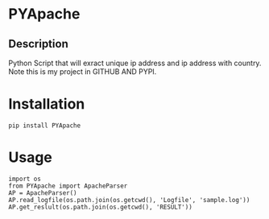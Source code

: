 PYApache
========

Description
-----------
Python Script that will exract unique ip address and ip address with country.
Note this is my project in GITHUB AND PYPI.

Installation
============

    pip install PYApache

Usage
==========
    import os
    from PYApache import ApacheParser
    AP = ApacheParser()
    AP.read_logfile(os.path.join(os.getcwd(), 'Logfile', 'sample.log'))
    AP.get_reslult(os.path.join(os.getcwd(), 'RESULT'))

